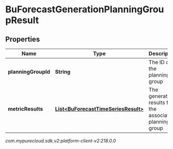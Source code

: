 # BuForecastGenerationPlanningGroupResult


## Properties

| Name | Type | Description | Notes |
| ------------ | ------------- | ------------- | ------------- |
| **planningGroupId** | **String** | The ID of the planning group |  [optional] |
| **metricResults** | [**List&lt;BuForecastTimeSeriesResult&gt;**](BuForecastTimeSeriesResult) | The generation results for the associated planning group |  [optional] |




_com.mypurecloud.sdk.v2:platform-client-v2:218.0.0_
